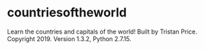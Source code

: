 # countriesoftheworld
Learn the countries and capitals of the world!
Built by Tristan Price. Copyright 2019.
Version 1.3.2, Python 2.7.15.
